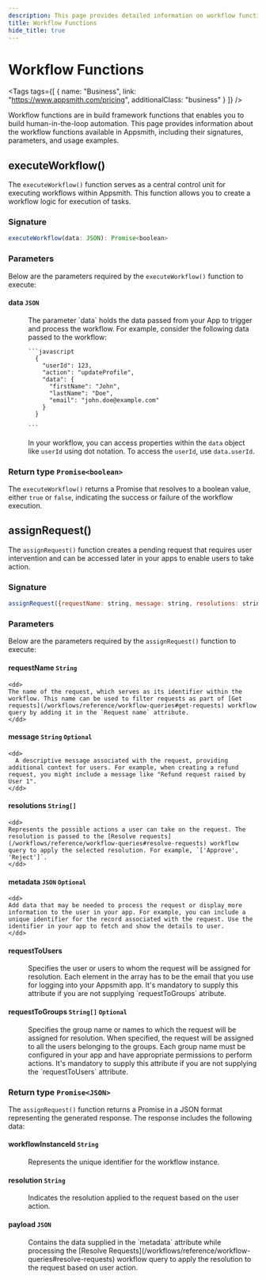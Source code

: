 ```yaml
---
description: This page provides detailed information on workflow functions available in Appsmith.
title: Workflow Functions
hide_title: true
---
```

<!-- vale off -->

<div className="tag-wrapper">
 <h1>Workflow Functions</h1>

<Tags
tags={[
{ name: "Business", link: "https://www.appsmith.com/pricing", additionalClass: "business" }
]}
/>

</div>

<!-- vale on -->

Workflow functions are in build framework functions that enables you to build human-in-the-loop automation. This page provides information about the workflow functions available in Appsmith, including their signatures, parameters, and usage examples.

## executeWorkflow()

The `executeWorkflow()` function serves as a central control unit for executing workflows within Appsmith. This function allows you to create a workflow logic for execution of tasks.

### Signature

```javascript
executeWorkflow(data: JSON): Promise<boolean>
```
### Parameters

Below are the parameters required by the `executeWorkflow()` function to execute:

#### data `JSON`

<dd>
  The parameter `data` holds the data passed from your App to trigger and process the workflow. For example, consider the following data passed to the workflow:

    ```javascript
      {
        "userId": 123,
        "action": "updateProfile",
        "data": {
          "firstName": "John",
          "lastName": "Doe",
          "email": "john.doe@example.com"
        }
      }

    ```
  In your workflow, you can access properties within the `data` object like `userId` using dot notation. To access the `userId`, use `data.userId`.
</dd>

### Return type `Promise<boolean>`

The `executeWorkflow()` returns a Promise that resolves to a boolean value, either `true` or `false`, indicating the success or failure of the workflow execution.

## assignRequest()

The `assignRequest()` function creates a pending request that requires user intervention and can be accessed later in your apps to enable users to take action.

### Signature

```javascript
assignRequest({requestName: string, message: string, resolutions: string[], metadata:{key: string, value: any}, requestToUsers: string[], requestToGroups: string[] }) : Promise<JSON>
```

### Parameters
 
Below are the parameters required by the `assignRequest()` function to execute:

#### requestName `String`

    <dd>
    The name of the request, which serves as its identifier within the workflow. This name can be used to filter requests as part of [Get requests](/workflows/reference/workflow-queries#get-requests) workflow query by adding it in the `Request name` attribute.
    </dd>

#### message `String` `Optional`
    <dd>
      A descriptive message associated with the request, providing additional context for users. For example, when creating a refund request, you might include a message like "Refund request raised by User 1".
    </dd>

#### resolutions `String[]`
    <dd>
    Represents the possible actions a user can take on the request. The resolution is passed to the [Resolve requests](/workflows/reference/workflow-queries#resolve-requests) workflow query to apply the selected resolution. For example, `['Approve', 'Reject']`.
    </dd>

#### metadata `JSON` `Optional `
    <dd>
    Add data that may be needed to process the request or display more information to the user in your app. For example, you can include a unique identifier for the record associated with the request. Use the identifier in your app to fetch and show the details to user.
    </dd>

#### requestToUsers  
   <dd>
   Specifies the user or users to whom the request will be assigned for resolution. Each element in the array has to be the email that you use for logging into your Appsmith app. It's mandatory to supply this attribute if you are not supplying `requestToGroups` atribute.
   </dd>

#### requestToGroups `String[]` `Optional`

<dd>
Specifies the group name or names to which the request will be assigned for resolution. When specified, the request will be assigned to all the users belonging to the groups. Each group name must be configured in your app and have appropriate permissions to perform actions. It's mandatory to supply this attribute if you are not supplying the `requestToUsers` attribute.
 </dd>

### Return type `Promise<JSON>`

The `assignRequest()` function returns a Promise in a JSON format representing the generated response. The response includes the following data:

#### workflowInstanceId `String`

<dd>
  Represents the unique identifier for the workflow instance.
</dd>

#### resolution `String`

<dd>
  Indicates the resolution applied to the request based on the user action.
</dd>

#### payload `JSON`

<dd>
  Contains the data supplied in the `metadata` attribute while processing the [Resolve Requests](/workflows/reference/workflow-queries#resolve-requests) workflow query to apply the resolution to the request based on user action.
</dd>
 